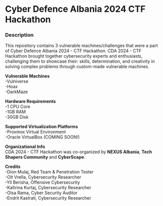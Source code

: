 # Cyber Defence Albania 2024 CTF Hackathon
**<h3>Description</h3>** 
This repository contains 3 vulnerable machines/challenges that were a part of Cyber Defence Albania 2024 - CTF Hackathon.
CDA 2024 - CTF Hackathon brought together cybersecurity experts and enthusiasts, challenging them to showcase their: skills, determination, and creativity in solving complex problems through custom-made vulnerable machines.

**Vulnerable Machines** <br>
-Vulniverse <br>
-Hoax <br>
-DarkMaze

**Hardware Requirements** <br>
-1 CPU Core <br>
-1GB RAM <br>
-30GB Disk 

**Supported Virtualization Platforms** <br>
-Proxmox Virtual Environment <br>
-Oracle VirtualBox (COMING SOON!)

**Organizational Info** <br>
CDA 2024 - CTF Hackathon was co-organized by **NEXUS Albania**, **Tech Shapers Community** and **CyberScape**.

**Credits** <br>
-Dion Mulaj, Red Team & Penetration Tester <br>
-Olt Vrella, Cybersecurity Researcher <br>
-Yll Berisha, Offensive Cybersecurity <br>
-Kaltrina Kurtaj, Cybersecurity Researcher <br>
-Olsa Rama, Cyber Security Auditor <br>
-Endrit Kastrati, Cybersecurity Researcher

